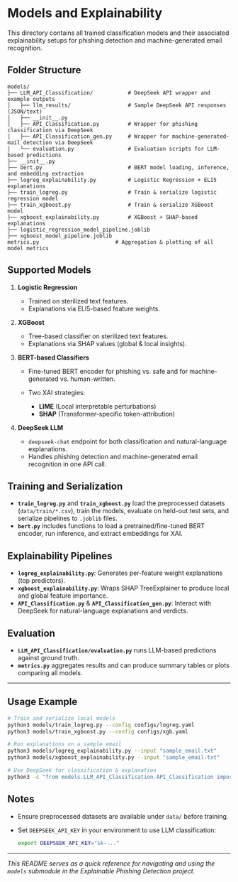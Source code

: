 # Models and Explainability

This directory contains all trained classification models and their associated explainability setups for phishing detection and machine-generated email recognition.

## Folder Structure

```
models/
├── LLM_API_Classification/           # DeepSeek API wrapper and example outputs
│   ├── llm_results/                  # Sample DeepSeek API responses (JSON/text)
│   ├── __init__.py
│   ├── API_Classification.py         # Wrapper for phishing classification via DeepSeek
│   ├── API_Classification_gen.py     # Wrapper for machine-generated-mail detection via DeepSeek
│   └── evaluation.py                 # Evaluation scripts for LLM-based predictions
├── __init__.py
├── bert.py                           # BERT model loading, inference, and embedding extraction
├── logreg_explainability.py          # Logistic Regression + ELI5 explanations
├── train_logreg.py                   # Train & serialize logistic regression model
├── train_xgboost.py                  # Train & serialize XGBoost model
├── xgboost_explainability.py         # XGBoost + SHAP-based explanations
├── logistic_regression_model_pipeline.joblib
├── xgboost_model_pipeline.joblib
metrics.py                        # Aggregation & plotting of all model metrics
```

## Supported Models

1. **Logistic Regression**

   * Trained on sterilized text features.
   * Explanations via ELI5-based feature weights.
2. **XGBoost**

   * Tree-based classifier on sterilized text features.
   * Explanations via SHAP values (global & local insights).
3. **BERT-based Classifiers**

   * Fine-tuned BERT encoder for phishing vs. safe and for machine-generated vs. human-written.
   * Two XAI strategies:

     * **LIME** (Local interpretable perturbations)
     * **SHAP** (Transformer-specific token-attribution)
4. **DeepSeek LLM**

   * `deepseek-chat` endpoint for both classification and natural-language explanations.
   * Handles phishing detection and machine-generated email recognition in one API call.

## Training and Serialization

* **`train_logreg.py`** and **`train_xgboost.py`** load the preprocessed datasets (`data/train/*.csv`), train the models, evaluate on held-out test sets, and serialize pipelines to `.joblib` files.
* **`bert.py`** includes functions to load a pretrained/fine-tuned BERT encoder, run inference, and extract embeddings for XAI.

## Explainability Pipelines

* **`logreg_explainability.py`**: Generates per-feature weight explanations (top predictors).
* **`xgboost_explainability.py`**: Wraps SHAP TreeExplainer to produce local and global feature importance.
* **`API_Classification.py`** & **`API_Classification_gen.py`**: Interact with DeepSeek for natural-language explanations and verdicts.

## Evaluation

* **`LLM_API_Classification/evaluation.py`** runs LLM-based predictions against ground truth.
* **`metrics.py`** aggregates results and can produce summary tables or plots comparing all models.

---

## Usage Example

```bash
# Train and serialize local models
python3 models/train_logreg.py --config configs/logreg.yaml
python3 models/train_xgboost.py --config configs/xgb.yaml

# Run explanations on a sample email
python3 models/logreg_explainability.py --input "sample_email.txt"
python3 models/xgboost_explainability.py --input "sample_email.txt"

# Use DeepSeek for classification & explanation
python3 -c "from models.LLM_API_Classification.API_Classification import classify; print(classify('sample_email.txt'))"
```

## Notes

* Ensure preprocessed datasets are available under `data/` before training.
* Set `DEEPSEEK_API_KEY` in your environment to use LLM classification:

  ```bash
  export DEEPSEEK_API_KEY="sk-..."
  ```

---

*This README serves as a quick reference for navigating and using the `models` submodule in the Explainable Phishing Detection project.*
